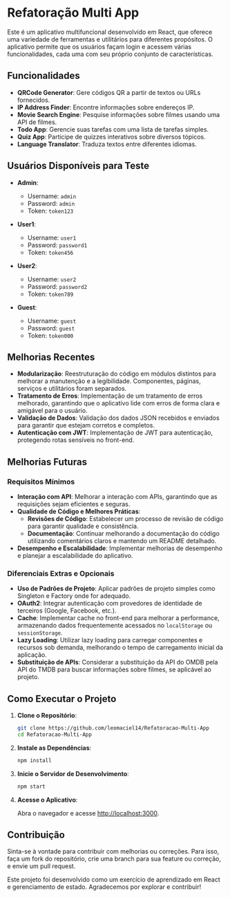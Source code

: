 # Refatoração Multi App

Este é um aplicativo multifuncional desenvolvido em React, que oferece uma variedade de ferramentas e utilitários para diferentes propósitos. O aplicativo permite que os usuários façam login e acessem várias funcionalidades, cada uma com seu próprio conjunto de características.

## Funcionalidades

- **QRCode Generator**: Gere códigos QR a partir de textos ou URLs fornecidos.
- **IP Address Finder**: Encontre informações sobre endereços IP.
- **Movie Search Engine**: Pesquise informações sobre filmes usando uma API de filmes.
- **Todo App**: Gerencie suas tarefas com uma lista de tarefas simples.
- **Quiz App**: Participe de quizzes interativos sobre diversos tópicos.
- **Language Translator**: Traduza textos entre diferentes idiomas.

## Usuários Disponíveis para Teste

- **Admin**:
  - Username: `admin`
  - Password: `admin`
  - Token: `token123`

- **User1**:
  - Username: `user1`
  - Password: `password1`
  - Token: `token456`

- **User2**:
  - Username: `user2`
  - Password: `password2`
  - Token: `token789`

- **Guest**:
  - Username: `guest`
  - Password: `guest`
  - Token: `token000`

## Melhorias Recentes

- **Modularização**: Reestruturação do código em módulos distintos para melhorar a manutenção e a legibilidade. Componentes, páginas, serviços e utilitários foram separados.
- **Tratamento de Erros**: Implementação de um tratamento de erros melhorado, garantindo que o aplicativo lide com erros de forma clara e amigável para o usuário.
- **Validação de Dados**: Validação dos dados JSON recebidos e enviados para garantir que estejam corretos e completos.
- **Autenticação com JWT**: Implementação de JWT para autenticação, protegendo rotas sensíveis no front-end.

## Melhorias Futuras

### Requisitos Mínimos

- **Interação com API**: Melhorar a interação com APIs, garantindo que as requisições sejam eficientes e seguras.
- **Qualidade de Código e Melhores Práticas**:
  - **Revisões de Código**: Estabelecer um processo de revisão de código para garantir qualidade e consistência.
  - **Documentação**: Continuar melhorando a documentação do código utilizando comentários claros e mantendo um README detalhado.
- **Desempenho e Escalabilidade**: Implementar melhorias de desempenho e planejar a escalabilidade do aplicativo.

### Diferenciais Extras e Opcionais

- **Uso de Padrões de Projeto**: Aplicar padrões de projeto simples como Singleton e Factory onde for adequado.
- **OAuth2**: Integrar autenticação com provedores de identidade de terceiros (Google, Facebook, etc.).
- **Cache**: Implementar cache no front-end para melhorar a performance, armazenando dados frequentemente acessados no `localStorage` ou `sessionStorage`.
- **Lazy Loading**: Utilizar lazy loading para carregar componentes e recursos sob demanda, melhorando o tempo de carregamento inicial da aplicação.
- **Substituição de APIs**: Considerar a substituição da API do OMDB pela API do TMDB para buscar informações sobre filmes, se aplicável ao projeto.

## Como Executar o Projeto

1. **Clone o Repositório**:
   ```bash
   git clone https://github.com/leomaciel14/Refatoracao-Multi-App
   cd Refatoracao-Multi-App
   ```

2. **Instale as Dependências**:
   ```bash
   npm install
   ```

3. **Inicie o Servidor de Desenvolvimento**:
   ```bash
   npm start
   ```

4. **Acesse o Aplicativo**:

   Abra o navegador e acesse [http://localhost:3000](http://localhost:3000).

## Contribuição

Sinta-se à vontade para contribuir com melhorias ou correções. Para isso, faça um fork do repositório, crie uma branch para sua feature ou correção, e envie um pull request.

Este projeto foi desenvolvido como um exercício de aprendizado em React e gerenciamento de estado. Agradecemos por explorar e contribuir!